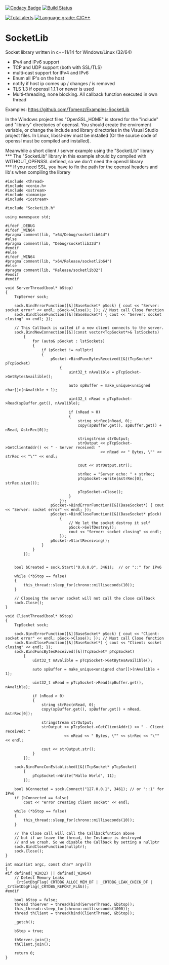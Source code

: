 [![Codacy Badge](https://api.codacy.com/project/badge/Grade/024193057d334308801315a2209dc134)](https://app.codacy.com/manual/Tomenz/SocketLib?utm_source=github.com&utm_medium=referral&utm_content=Tomenz/SocketLib&utm_campaign=Badge_Grade_Dashboard)
[![Build Status](https://travis-ci.org/Tomenz/SocketLib.svg?branch=master)](https://travis-ci.org/Tomenz/SocketLib)

[![Total alerts](https://img.shields.io/lgtm/alerts/g/Tomenz/SocketLib.svg?logo=lgtm&logoWidth=18)](https://lgtm.com/projects/g/Tomenz/SocketLib/alerts/)
[![Language grade: C/C++](https://img.shields.io/lgtm/grade/cpp/g/Tomenz/SocketLib.svg?logo=lgtm&logoWidth=18)](https://lgtm.com/projects/g/Tomenz/SocketLib/context:cpp)

# SocketLib
Socket library written in c++11/14 for Windows/Linux (32/64) 

- IPv4 and IPv6 support
- TCP and UDP support (both with SSL/TLS)
- multi-cast support for IPv4 and IPv6
- Enum all IP's on the host
- notify if host ip comes up / changes / is removed
- TLS 1.3 if openssl 1.1.1 or newer is used
- Multi-threading, none blocking. All callback function executed in own thread

Examples: https://github.com/Tomenz/Examples-SocketLib

In the Windows project files "OpenSSL_HOME" is stored for the "include" and "library" directories of openssl. You should create the enviroment variable, or change the include and library directories in the Visual Studio project files.
In Linux, libssl-dev must be installed (Or the source code of openssl must be compiled and installed).

Meanwhile a short client / server example using the "SocketLib" library<br>
*** The "SocketLib" library in this example should by compiled with WITHOUT_OPENSSL defined, so we don't need the opensll library<br>
*** If you need SSL, you have to fix the path for the openssl headers and lib's when compiling the library

```
#include <thread>
#include <conio.h>
#include <sstream>
#include <iomanip>
#include <iostream>

#include "SocketLib.h"

using namespace std;

#ifdef _DEBUG
#ifdef _WIN64
#pragma comment(lib, "x64/Debug/socketlib64d")
#else
#pragma comment(lib, "Debug/socketlib32d")
#endif
#else
#ifdef _WIN64
#pragma comment(lib, "x64/Release/socketlib64")
#else
#pragma comment(lib, "Release/socketlib32")
#endif
#endif

void ServerThread(bool* bStop)
{
    TcpServer sock;

    sock.BindErrorFunction([&](BaseSocket* pSock) { cout << "Server: socket error" << endl; pSock->Close(); }); // Must call Close function
    sock.BindCloseFunction([&](BaseSocket*) { cout << "Server: socket closing" << endl; });
    
    // This Callback is called if a new client connects to the server. 
    sock.BindNewConnection([&](const vector<TcpSocket*>& lstSockets)
        {
            for (auto& pSocket : lstSockets)
            {
                if (pSocket != nullptr)
                {
                    pSocket->BindFuncBytesReceived([&](TcpSocket* pTcpSocket)
                        {
                            uint32_t nAvalible = pTcpSocket->GetBytesAvailible();

                            auto spBuffer = make_unique<unsigned char[]>(nAvalible + 1);

                            uint32_t nRead = pTcpSocket->Read(spBuffer.get(), nAvalible);

                            if (nRead > 0)
                            {
                                string strRec(nRead, 0);
                                copy(spBuffer.get(), spBuffer.get() + nRead, &strRec[0]);

                                stringstream strOutput;
                                strOutput << pTcpSocket->GetClientAddr() << " - Server received: " 
                                          << nRead << " Bytes, \"" << strRec << "\"" << endl;

                                cout << strOutput.str();

                                strRec = "Server echo: " + strRec;
                                pTcpSocket->Write(&strRec[0], strRec.size());

                                pTcpSocket->Close();
                            }
                        });
                    pSocket->BindErrorFunction([&](BaseSocket*) { cout << "Server: socket error" << endl; });
                    pSocket->BindCloseFunction([&](BaseSocket* pSock) 
                        {
                            // We let the socket destroy it self
                            pSock->SelfDestroy();
                            cout << "Server: socket closing" << endl;
                        });
                    pSocket->StartReceiving();
                }
            }
        });


    bool bCreated = sock.Start("0.0.0.0", 3461);  // or "::" for IPv6

    while (*bStop == false)
    {
        this_thread::sleep_for(chrono::milliseconds(10));
    }

    // Closeing the server socket will not call the close callback
    sock.Close();
}

void ClientThread(bool* bStop)
{
    TcpSocket sock;

    sock.BindErrorFunction([&](BaseSocket* pSock) { cout << "Client: socket error" << endl; pSock->Close(); }); // Must call Close function
    sock.BindCloseFunction([&](BaseSocket*) { cout << "Client: socket closing" << endl; });
    sock.BindFuncBytesReceived([&](TcpSocket* pTcpSocket)
        {
            uint32_t nAvalible = pTcpSocket->GetBytesAvailible();

            auto spBuffer = make_unique<unsigned char[]>(nAvalible + 1);

            uint32_t nRead = pTcpSocket->Read(spBuffer.get(), nAvalible);

            if (nRead > 0)
            {
                string strRec(nRead, 0);
                copy(spBuffer.get(), spBuffer.get() + nRead, &strRec[0]);

                stringstream strOutput;
                strOutput << pTcpSocket->GetClientAddr() << " - Client received: " 
                          << nRead << " Bytes, \"" << strRec << "\"" << endl;

                cout << strOutput.str();
            }
        });

    sock.BindFuncConEstablished([&](TcpSocket* pTcpSocket)
        {
            pTcpSocket->Write("Hallo World", 11);
        });

    bool bConnected = sock.Connect("127.0.0.1", 3461); // or "::1" for IPv6
    if (bConnected == false)
        cout << "error creating client socket" << endl;

    while (*bStop == false)
    {
        this_thread::sleep_for(chrono::milliseconds(10));
    }

    // The Close call will call the Callbackfuntion above
    // but if we leave the thread, the Instance is destroyed
    // and we crash. So we disable the Callback by setting a nullptr
    sock.BindCloseFunction(nullptr);
    sock.Close();
}

int main(int argc, const char* argv[])
{
#if defined(_WIN32) || defined(_WIN64)
    // Detect Memory Leaks
    _CrtSetDbgFlag(_CRTDBG_ALLOC_MEM_DF | _CRTDBG_LEAK_CHECK_DF | _CrtSetDbgFlag(_CRTDBG_REPORT_FLAG));
#endif

    bool bStop = false;
    thread thServer = thread(bind(ServerThread, &bStop));
    this_thread::sleep_for(chrono::milliseconds(1000));
    thread thClient = thread(bind(ClientThread, &bStop));

    _getch();

    bStop = true;

    thServer.join();
    thClient.join();

    return 0;
}
```
